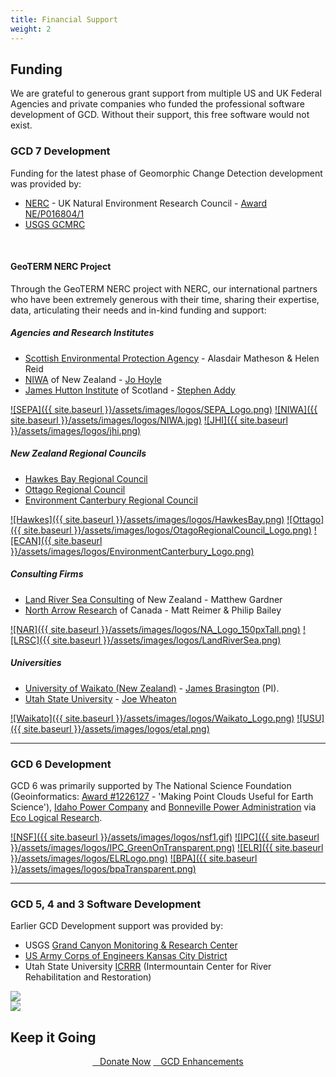 ```yaml
---
title: Financial Support
weight: 2
---
```




## Funding

We are grateful to generous grant support from multiple US and UK Federal Agencies and private companies who funded the professional software development of GCD.  Without their support, this free software would not exist.

### GCD 7 Development

Funding for the latest phase of Geomorphic Change Detection development was provided by:
- [NERC](https://nerc.ukri.org/) - UK Natural Environment Research Council - [Award NE/P016804/1](http://gotw.nerc.ac.uk/list_full.asp?pcode=NE%2FP016804%2F1&cookieConsent=A)
- [USGS GCMRC](https://www.gcmrc.gov/gcmrc.aspx)


<div align="center">
  <div class="columns small-6">
    <a href="https://nerc.ukri.org/"><img src="{{ site.baseurl }}/assets/images/logos/NERC.png" alt=""></a>
  </div>
  <div class="columns small-6" align="middle">
    <a href="https://www.gcmrc.gov/gcmrc.aspx"><img src="{{ site.baseurl }}/assets/images/logos/USGS_logo.png" alt=""></a>
  </div> 
</div>
<br>

#### GeoTERM NERC Project
Through the GeoTERM NERC project with NERC, our international partners who have been extremely generous with their time, sharing their expertise, data, articulating their needs and in-kind funding and support:

##### Agencies and Research Institutes
- [Scottish Environmental Protection Agency](https://www.sepa.org.uk) - Alasdair Matheson & Helen Reid 
- [NIWA](https://www.niwa.co.nz/) of New Zealand - [ Jo Hoyle](https://www.niwa.co.nz/people/jo-hoyle) 
- [James Hutton Institute](https://www.hutton.ac.uk) of Scotland  - [Stephen Addy](https://www.hutton.ac.uk/staff/stephen-addy)

[![SEPA]({{ site.baseurl }}/assets/images/logos/SEPA_Logo.png)](https://www.waikato.ac.nz)
[![NIWA]({{ site.baseurl }}/assets/images/logos/NIWA.jpg)](https://www.niwa.co.nz/)
[![JHI]({{ site.baseurl }}/assets/images/logos/jhi.png)](https://www.hutton.ac.uk)

##### New Zealand Regional Councils
- [Hawkes Bay Regional Council](https://www.hbrc.govt.nz/)
- [Ottago Regional Council](https://www.orc.govt.nz/) 
- [Environment Canterbury Regional Council](https://www.ecan.govt.nz/)

[![Hawkes]({{ site.baseurl }}/assets/images/logos/HawkesBay.png)](https://www.hbrc.govt.nz/)
[![Ottago]({{ site.baseurl }}/assets/images/logos/OtagoRegionalCouncil_Logo.png)](https://www.orc.govt.nz/)
[![ECAN]({{ site.baseurl }}/assets/images/logos/EnvironmentCanterbury_Logo.png)](https://www.ecan.govt.nz/)

##### Consulting Firms
- [Land River Sea Consulting](http://www.landriversea.com/) of New Zealand - Matthew Gardner
- [North Arrow Research](http://northarrowresearch.com) of Canada - Matt Reimer & Philip Bailey

[![NAR]({{ site.baseurl }}/assets/images/logos/NA_Logo_150pxTall.png)](http://northarrowresearch.com/)
[![LRSC]({{ site.baseurl }}/assets/images/logos/LandRiverSea.png)](http://www.landriversea.com/)   


##### Universities
- [University of Waikato (New Zealand)](https://www.waikato.ac.nz) -  [James Brasington](https://www.waikato.ac.nz/staff-profiles/people/jbrasing) (PI).
- [Utah State University](https://qcnr.usu.edu) - [Joe Wheaton](http://www.joewheaton.org)


[![Waikato]({{ site.baseurl }}/assets/images/logos/Waikato_Logo.png)](https://www.waikato.ac.nz)
[![USU]({{ site.baseurl }}/assets/images/logos/etal.png)](http://etal.joewheaton.org)



------

### GCD 6 Development
GCD 6 was primarily supported by The National Science Foundation (Geoinformatics: [Award #1226127](https://www.nsf.gov/awardsearch/showAward?AWD_ID=1226127) - 'Making Point Clouds Useful for Earth Science'), [Idaho Power Company](https://www.idahopower.com/about-us/environmental-stewardship/) and [Bonneville Power Administration](https://www.bpa.gov/efw/Pages/default.aspx) via [Eco Logical Research](https://www.eco-logical-research.com/).

[![NSF]({{ site.baseurl }}/assets/images/logos/nsf1.gif)](https://www.nsf.gov/awardsearch/showAward?AWD_ID=1226127)
[![IPC]({{ site.baseurl }}/assets/images/logos/IPC_GreenOnTransparent.png)](https://www.idahopower.com/about-us/environmental-stewardship/)
[![ELR]({{ site.baseurl }}/assets/images/logos/ELRLogo.png)](https://www.eco-logical-research.com/)
[![BPA]({{ site.baseurl }}/assets/images/logos/bpaTransparent.png)](https://www.bpa.gov/efw/Pages/default.aspx)

------

### GCD 5, 4 and 3 Software Development 

Earlier GCD Development support was provided by:

- USGS [Grand Canyon Monitoring & Research Center](https://www.gcmrc.gov/gcmrc.aspx)
- [US Army Corps of Engineers Kansas City District](https://www.nwk.usace.army.mil)
- Utah State University [ICRRR](https://www.cnr.usu.edu/icrrr/) (Intermountain Center for River Rehabilitation and Restoration)

<div align="center">
	<div class="columns small-6">
		<a href="https://www.gcmrc.gov/gcmrc.aspx"><img src="{{ site.baseurl }}/assets/images/logos/USGS_logo.png"></a>
	</div>
	<div class="columns small-6">
		 <a href="https://www.nwk.usace.army.mil"><img src="{{ site.baseurl }}/assets/images/logos/612px-US-ArmyCorpsOfEngineers-Logo.svg.png" alt=""></a>
	</div>
	<div class="columns small-6">
		 <img src="{{ site.baseurl }}/assets/images/logos/ICRRR-Logo_64.gif">
	</div>
</div>

## Keep it Going

<div align="center">
	<a class="button success" href="{{ site.baseurl}}/Help/future-feature-request#want-to-donate-to-the-cause" ><i class="fa fa-paypal"></i>&nbsp;&nbsp; Donate Now</a>
	<a class="hollow button" href="{{ site.baseurl}}/Help/future-feature-request#making-feature-requests" ><i class="fa fa-lightbulb-o"></i>&nbsp;&nbsp; GCD Enhancements</a>
</div>
